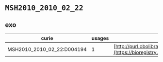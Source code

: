 # `MSH2010_2010_02_22`
## exo
| curie                      |   usages | nodes                                                                                                           |
|----------------------------|----------|-----------------------------------------------------------------------------------------------------------------|
| MSH2010_2010_02_22:D004194 |        1 | [http://purl.obolibrary.org/obo/ExO:0000079](https://bioregistry.io/http://purl.obolibrary.org/obo/ExO:0000079) |
